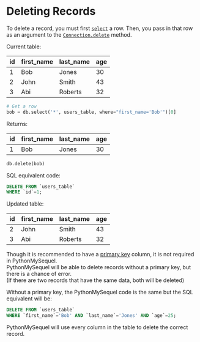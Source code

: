 # Deleting Records

To delete a record, you must first [`select`](getting_started/examples/query.md) a row. Then, you pass in that row as an argument to the [`Connection.delete`](api_reference/connection.md#methods-and-attributes) method.

Current table:

| id | first_name | last_name | age |
|----|------------|-----------|-----|
| 1  | Bob        | Jones     | 30  |
| 2  | John       | Smith     | 43  |
| 3  | Abi        | Roberts   | 32  |

```python
# Get a row
bob = db.select('*', users_table, where="first_name='Bob'")[0]
```
Returns:

| id | first_name | last_name | age |
|----|------------|-----------|-----|
| 1  | Bob        | Jones     | 30  |

```python
db.delete(bob)
```
SQL equivalent code:
```sql
DELETE FROM `users_table`
WHERE `id`=1;
```

Updated table:

| id | first_name | last_name | age |
|----|------------|-----------|-----|
| 2  | John       | Smith     | 43  |
| 3  | Abi        | Roberts   | 32  |

Though it is recommended to have a [primary key](https://dev.mysql.com/doc/refman/8.0/en/primary-key-optimization.html) column, it is not required in PythonMySequel.\
PythonMySequel will be able to delete records without a primary key, but there is a chance of error.\
(If there are two records that have the same data, both will be deleted)

Without a primary key, the PythonMySequel code is the same but the SQL equivalent will be:
```sql
DELETE FROM `users_table`
WHERE `first_name`='Bob' AND `last_name`='Jones' AND `age`=25;
```
PythonMySequel will use every column in the table to delete the correct record.